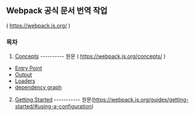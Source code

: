 

## Webpack 공식 문서 번역 작업 

( https://webpack.js.org/ )



### 목차

1. [Concepts](https://github.com/judaihyun/webpack-docs/tree/master/content-ko/concepts/index.md) ---------- 원문 ( https://webpack.js.org/concepts/ ) 
- [Entry Point](https://github.com/judaihyun/webpack-docs/blob/master/content-ko/concepts/entry-points.md)
- [Output](https://github.com/judaihyun/webpack-docs/blob/master/content-ko/concepts/output.md)
- [Loaders](https://github.com/judaihyun/webpack-korean-docs/blob/master/content-ko/concepts/loader.md)
- [dependency graph](https://github.com/judaihyun/webpack-docs/blob/master/content-ko/concepts/dependency-graph.md)


2. [Getting Started](https://github.com/judaihyun/webpack-docs/blob/master/content-ko/guides/getting-started.md) ----------- 원문(https://webpack.js.org/guides/getting-started/#using-a-configuration)


